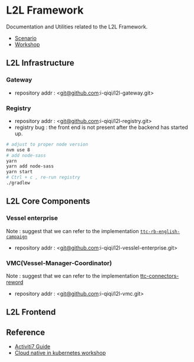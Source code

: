 # L2L Framework
Documentation and Utilities related to the L2L Framework.
- [Scenario](scenario.md)
- [Workshop](workshop.md)

## L2L Infrastructure
### Gateway
- repository addr : <git@github.com:i-qiqi/l2l-gateway.git>

### Registry
- repository addr : <git@github.com:i-qiqi/l2l-registry.git>
- registry bug : the front end is not present after the backend has started up.
```bash
# adjust to proper node version
nvm use 8
# add node-sass
yarn
yarn add node-sass
yarn start
# Ctrl + c , re-run registry
./gradlew
```

## L2L Core Components
### Vessel enterprise
Note : suggest that we can refer to the implementation [`ttc-rb-english-campaign`](git@github.com:Activiti/ttc-rb-english-campaign.git)
- repository addr : <git@github.com:i-qiqi/l2l-vesslel-enterprise.git>

### VMC(Vessel-Manager-Coordinator)
Note : suggest that we can refer to the implementation [ttc-connectors-reword](git@github.com:Activiti/ttc-connectors-reward.git)
- repository addr : <git@github.com:i-qiqi/l2l-vmc.git>

## L2L Frontend
## Reference
- [Activiti7 Guide](https://activiti.gitbook.io/activiti-7-developers-guide/components-architecture/activiti-cloud-infrastructure/gateway)
-  [Cloud native in kubernetes workshop](https://github.com/Activiti/ttc-docs/blob/develop/workshop.md)
